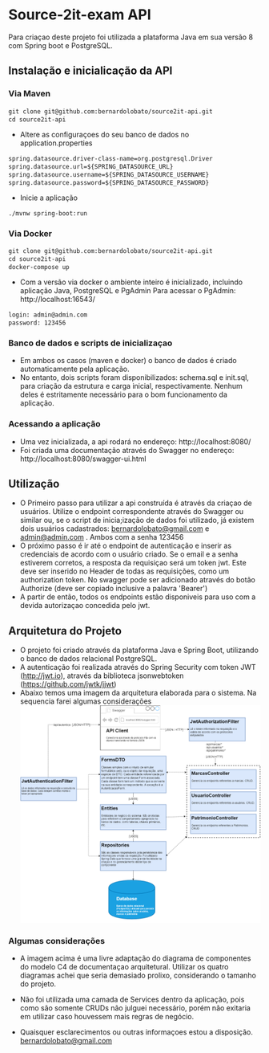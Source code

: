  # Source-2it-exam API
Para criaçao deste projeto foi utilizada a plataforma Java em sua versão 8 com Spring boot e PostgreSQL.

## Instalação e inicialicação da API
### Via Maven
```
git clone git@github.com:bernardolobato/source2it-api.git
cd source2it-api
```
* Altere as configuraçoes do seu banco de dados no application.properties

```
spring.datasource.driver-class-name=org.postgresql.Driver
spring.datasource.url=${SPRING_DATASOURCE_URL}
spring.datasource.username=${SPRING_DATASOURCE_USERNAME}
spring.datasource.password=${SPRING_DATASOURCE_PASSWORD}
```
- Inicie a aplicação
```
./mvnw spring-boot:run
```

### Via Docker
```
git clone git@github.com:bernardolobato/source2it-api.git
cd source2it-api
docker-compose up
```
- Com a versão via docker o ambiente inteiro é inicializado, incluindo aplicação Java, PostgreSQL e PgAdmin
Para acessar o PgAdmin: http://localhost:16543/
```
login: admin@admin.com
password: 123456
```
### Banco de dados e scripts de inicializaçao
- Em ambos os casos (maven e docker) o banco de dados é criado automaticamente pela aplicação.
- No entanto, dois scripts foram disponibilizados: schema.sql e init.sql, para criação da estrutura e carga inicial, respectivamente. Nenhum deles é estritamente necessário para o bom funcionamento da aplicação.
### Acessando a aplicação
- Uma vez inicializada, a api rodará no endereço: http://localhost:8080/
- Foi criada uma documentação através do Swagger no endereço: http://localhost:8080/swagger-ui.html

## Utilização
- O Primeiro passo para utilizar a api construída é através da criaçao de usuários. Utilize o endpoint correspondente através do Swagger ou similar ou, se o script de inicia;ização de dados foi utilizado, já existem dois usuários cadastrados: bernardolobato@gmail.com e admin@admin.com . Ambos com a senha 123456
- O próximo passo é ir até o endpoint de autenticação e inserir as credenciais de acordo com o usuário criado. Se o email e a senha estiverem corretos, a resposta da requisiçao será um token jwt. Este deve ser inserido no Header de todas as requisições, como um authorization token. No swagger pode ser adicionado através do botão Authorize (deve ser copiado inclusive a palavra 'Bearer')
- A partir de então, todos os endpoints estão disponiveis para uso com a devida autorizaçao concedida pelo jwt.

## Arquitetura do Projeto
- O projeto foi criado através da plataforma Java e Spring Boot, utilizando o banco de dados relacional PostgreSQL.
- A autenticação foi realizada através do Spring Security com token JWT (http://jwt.io), através da biblioteca jsonwebtoken (https://github.com/jwtk/jjwt)
- Abaixo temos uma imagem da arquitetura elaborada para o sistema. Na sequencia farei algumas considerações
![](https://github.com/bernardolobato/source2it-api/blob/master/documentacao/arquitetura.png?raw=true)

### Algumas considerações
- A imagem acima é uma livre adaptação do diagrama de componentes do modelo C4 de documentaçao arquitetural. Utilizar os quatro diagramas achei que seria demasiado prolixo, considerando o tamanho do projeto.

- Não foi utilizada uma camada de Services dentro da aplicação, pois como são somente CRUDs não julguei necessário, porém não exitaria em utilizar caso houvessem mais regras de negócio.

- Quaisquer esclarecimentos ou outras informaçoes estou a disposição. bernardolobato@gmail.com
